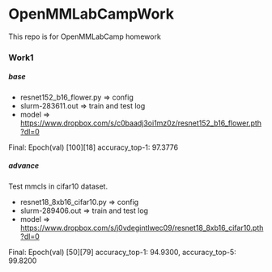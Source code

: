# OpenMMLabCampWork
This repo is for OpenMMLabCamp homework

### Work1

##### base
- resnet152_b16_flower.py => config
- slurm-283611.out => train and test log
- model => https://www.dropbox.com/s/c0baadj3oi1mz0z/resnet152_b16_flower.pth?dl=0

Final: Epoch(val) [100][18]	accuracy_top-1: 97.3776

##### advance

Test mmcls in cifar10 dataset.

- resnet18_8xb16_cifar10.py => config
- slurm-289406.out => train and test log
- model => https://www.dropbox.com/s/j0vdegintlwec09/resnet18_8xb16_cifar10.pth?dl=0

Final: Epoch(val) [50][79]	accuracy_top-1: 94.9300, accuracy_top-5: 99.8200
